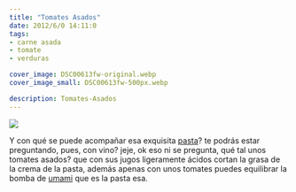 ```yaml
---
title: "Tomates Asados"
date: 2012/6/0 14:11:0
tags: 
- carne asada
- tomate
- verduras

cover_image: DSC00613fw-original.webp
cover_image_small: DSC00613fw-500px.webp

description: Tomates-Asados
---
```



[![](DSC00613fw-800px.webp)](DSC00613fw-original.webp)

Y con qué se puede acompañar esa exquisita <a href="/2013/3/1/Pasta-con-salchicha-italiana-y-salsa-de-tomate-recetas">pasta</a>? te podrás estar preguntando, pues, con vino? jeje, ok eso ni se pregunta, qué tal unos tomates asados? que con sus jugos ligeramente ácidos cortan la grasa de la crema de la pasta, además apenas con unos tomates puedes equilibrar la bomba de <a href="https://en.wikipedia.org/wiki/Umami">umami</a> que es la pasta esa.
